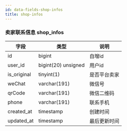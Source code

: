 ```yaml
---
id: data-fields-shop-infos
title: shop-infos
---
```


### 卖家联系信息 shop_infos

| 字段 | 类型 | 说明 |
| ------ | ------ | ------ |
| id | bigint | 自增id |
| user_id | bigint(20) unsigned | 用户id |
| is_original | tinyint(1) | 是否平台卖家 |
| weChat | varchar(191) | 微信号 |
| qrCode | varchar(191) | 微信二维码 |
| phone | varchar(191) | 联系手机 |
| created_at | timestamp | 创建时间 |
| updated_at | timestamp | 最后更新时间 |